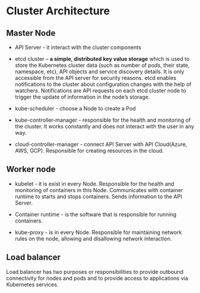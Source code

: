 # Cluster Architecture

## Master Node

- API Server - it interact with the cluster components

- etcd cluster – **a simple, distributed key value storage** which is used to store the Kubernetes cluster data (such as number of pods, their state, namespace, etc), API objects and service discovery details. It is only accessible from the API server for security reasons. etcd enables notifications to the cluster about configuration changes with the help of watchers. Notifications are API requests on each etcd cluster node to trigger the update of information in the node’s storage.

- kube-scheduler - choose a Node to create a Pod

- kube-controller-manager - responsible for the health and monitoring of the cluster. It works constantly and does not interact with the user in any way.

- cloud-controller-manager - connect API Server with API Cloud(Azure, AWS, GCP). Responsible for creating resources in the cloud.


## Worker node

- kubelet - it is exist in every Node. Responsible for the health and monitoring of containers in this Node. Communicates with container runtime to starts and stops containers. Sends information to the API Server.

- Container runtime - is the software that is responsible for running containers.

- kube-proxy - is in every Node. Responsible for maintaining network rules on the node, allowing and disallowing network interaction.

## Load balancer

Load balancer has two purposes or responsibilities to provide outbound connectivity for nodes and pods and to provide access to applications via Kubernetes services.

